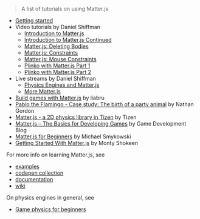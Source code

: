 > A list of tutorials on using Matter.js

- [Getting started](https://github.com/liabru/matter-js/wiki/Getting-started)
- Video tutorials by Daniel Shiffman
  - [Introduction to Matter.js](https://www.youtube.com/watch?v=urR596FsU68&feature=youtu.be&list=PLRqwX-V7Uu6akvoNKE4GAxf6ZeBYoJ4uh)
  - [Introduction to Matter.js Continued](https://www.youtube.com/watch?v=uITcoKpbQq4&list=PLRqwX-V7Uu6akvoNKE4GAxf6ZeBYoJ4uh&index=21)
  - [Matter.js: Deleting Bodies](https://www.youtube.com/watch?v=4HsVCLakjtQ&list=PLRqwX-V7Uu6akvoNKE4GAxf6ZeBYoJ4uh&index=22)
  - [Matter.js: Constraints](https://www.youtube.com/watch?v=szztTszPp-8&index=23&list=PLRqwX-V7Uu6akvoNKE4GAxf6ZeBYoJ4uh)
  - [Matter.js: Mouse Constraints](https://www.youtube.com/watch?v=W-ou_sVlTWk&list=PLRqwX-V7Uu6akvoNKE4GAxf6ZeBYoJ4uh&index=24)
  - [Plinko with Matter.js Part 1](https://www.youtube.com/watch?v=KakpnfDv_f0)
  - [Plinko with Matter.js Part 2](https://www.youtube.com/watch?v=6s4MJcUyaUE)
- Live streams by Daniel Shiffman
  - [Physics Engines and Matter.js](https://www.youtube.com/watch?v=YKdvQYk7orE)
  - [More Matter.js](https://www.youtube.com/watch?v=BOAMGfGO6Xs)
- [Build games with Matter.js](http://www.pressreader.com/australia/net-magazine-the-voice-of-web-design/20140520/282926678418586) by liabru
- [Pablo the Flamingo - Case study: The birth of a party animal](https://medium.com/@gordonnl/pablo-the-flamingo-75a21bf8ea12) by Nathan Gordon
- [Matter.js - a 2D physics library in Tizen](https://developer.tizen.org/community/tip-tech/matter.js-2d-physics-library-tizen) by Tizen
- [Matter.js – The Basics for Developing Games](https://www.gamedevelopment.blog/matter-js-basics-developing-games/) by Game Development Blog
- [Matter.js for Beginners](https://medium.com/@michaelsmykowski/balling-with-matter-js-ff567d2eabf4#.gno2bwig0) by Michael Smykowski
- [Getting Started With Matter.js](https://code.tutsplus.com/series/getting-started-with-matterjs--cms-1186) by Monty Shokeen

For more info on learning Matter.js, see

- [examples](https://github.com/liabru/matter-js/tree/master/examples)
- [codepen collection](http://codepen.io/collection/Fuagy/)
- [documentation](http://brm.io/matter-js/docs/)
- [wiki](https://github.com/liabru/matter-js/wiki)

On physics engines in general, see
- [Game physics for beginners](http://brm.io/game-physics-for-beginners/)